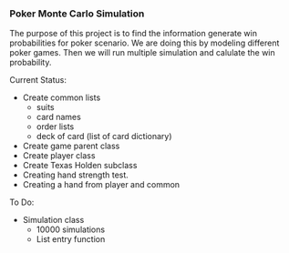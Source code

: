 
### Poker Monte Carlo Simulation

The purpose of this project is to find the information generate win probabilities for poker scenario. We are doing this by modeling different poker games. Then we will run multiple simulation and calulate the win probability.

Current Status:
<ul>
    <li>Create common lists<ul>
        <li>suits</li>
        <li>card names</li>
        <li>order lists</li>
        <li>deck of card (list of card dictionary)</li>
        </ul>
    </li>
    <li>Create game parent class</li>    
    <li>Create player class</li>
    <li>Create Texas Holden  subclass</li>
    <li>Creating hand strength test. </li>
    <li>Creating a hand from player and common</li>
</ul>

To Do:

<ul>
    <li>Simulation class<ul>
            <li>10000 simulations</li>
        <li>List entry function</li>
        </ul>
</ul>

```python

```
